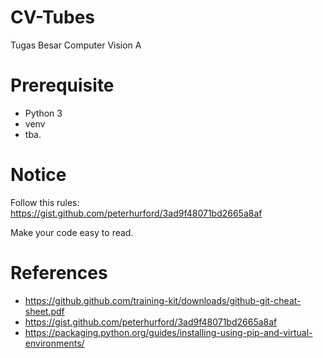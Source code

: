# CV-Tubes
Tugas Besar Computer Vision A

# Prerequisite
- Python 3
- venv
- tba.

# Notice
Follow this rules: https://gist.github.com/peterhurford/3ad9f48071bd2665a8af

Make your code easy to read.

# References
- https://github.github.com/training-kit/downloads/github-git-cheat-sheet.pdf
- https://gist.github.com/peterhurford/3ad9f48071bd2665a8af
- https://packaging.python.org/guides/installing-using-pip-and-virtual-environments/
